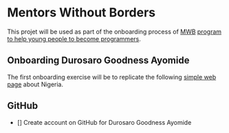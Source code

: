 # Mentors Without Borders

This projet will be used as part of the onboarding process of [MWB](https://mentorswithoutborders.net) [program to help young people to become programmers](https://mentorswithoutborders.net/programming.php).

## Onboarding Durosaro Goodness Ayomide

The first onboarding exercise will be to replicate the following [simple web page](https://6wxkvk3oyz.codesandbox.io/) about Nigeria.

## GitHub

- [] Create account on GitHub for Durosaro Goodness Ayomide
